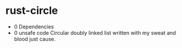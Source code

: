 # rust-circle
* 0 Dependencies
* 0 unsafe code
Circular doubly linked list written with my sweat and blood just cause.
